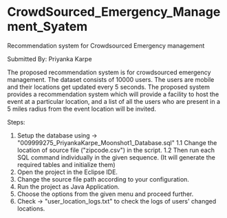 # CrowdSourced_Emergency_Management_Syatem
Recommendation system for Crowdsourced Emergency management

Submitted By: Priyanka Karpe

The proposed recommendation system is for crowdsourced emergency management. The dataset consists of 10000 users. The users are mobile and their locations get updated every 5 seconds. The proposed system provides a recommendation system which will provide a facility to host the event at a particular location, and a list of all the users who are present in a 5 miles radius from the event location will be invited.


Steps:
1. Setup the database using -> "009999275_PriyankaKarpe_Moonshot1_Database.sql"
   1.1 Change the location of source file ("zipcode.csv") in the script.
   1.2 Then run each SQL command individually in the given sequence.
   (It will generate the required tables and initialize them)
2. Open the project in the Eclipse IDE.
3. Change the source file path according to your configuration.
4. Run the project as Java Application.
5. Choose the options from the given menu and proceed further.
6. Check -> "user_location_logs.txt" to check the logs of users' changed locations.
